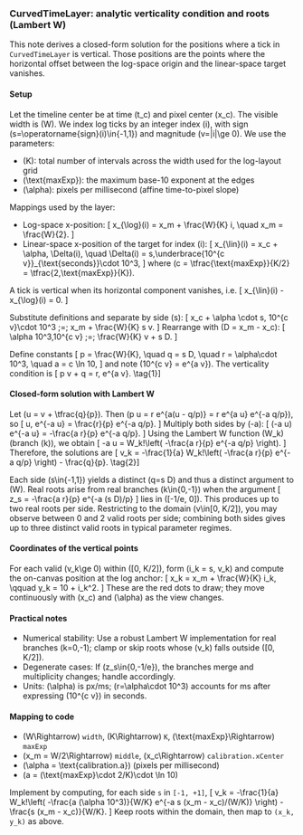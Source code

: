 ### CurvedTimeLayer: analytic verticality condition and roots (Lambert W)

This note derives a closed-form solution for the positions where a tick in `CurvedTimeLayer` is vertical. Those positions are the points where the horizontal offset between the log-space origin and the linear-space target vanishes.

#### Setup

Let the timeline center be at time \(t_c\) and pixel center \(x_c\). The visible width is \(W\). We index log ticks by an integer index \(i\), with sign \(s=\operatorname{sign}(i)\in\{-1,1\}\) and magnitude \(v=|i|\ge 0\). We use the parameters:

- \(K\): total number of intervals across the width used for the log-layout grid
- \(\text{maxExp}\): the maximum base-10 exponent at the edges
- \(\alpha\): pixels per millisecond (affine time-to-pixel slope)

Mappings used by the layer:

- Log-space x-position: \[ x_{\log}(i) = x_m + \frac{W}{K} i, \quad x_m = \frac{W}{2}. \]
- Linear-space x-position of the target for index \(i\): \[ x_{\lin}(i) = x_c + \alpha\, \Delta(i), \quad \Delta(i) = s\,\underbrace{10^{c v}}_{\text{seconds}}\cdot 10^3, \]
  where \(c = \tfrac{\text{maxExp}}{K/2} = \tfrac{2\,\text{maxExp}}{K}\).

A tick is vertical when its horizontal component vanishes, i.e.
\[ x_{\lin}(i) - x_{\log}(i) = 0. \]

Substitute definitions and separate by side \(s\):
\[ x_c + \alpha \cdot s\, 10^{c v}\cdot 10^3 \;=\; x_m + \frac{W}{K} s v. \]
Rearrange with \(D = x_m - x_c\):
\[ \alpha 10^3\,10^{c v} \;=\; \frac{W}{K} v + s D. \]

Define constants
\[ p = \frac{W}{K}, \quad q = s D, \quad r = \alpha\cdot 10^3, \quad a = c \ln 10, \]
and note \(10^{c v} = e^{a v}\). The verticality condition is
\[ p v + q = r\, e^{a v}. \tag{1}\]

#### Closed-form solution with Lambert W

Let \(u = v + \tfrac{q}{p}\). Then \(p u = r e^{a(u - q/p)} = r e^{a u} e^{-a q/p}\), so
\[ u\, e^{-a u} = \frac{r}{p} e^{-a q/p}. \]
Multiply both sides by \(-a\):
\[ (-a u) e^{-a u} = -\frac{a r}{p} e^{-a q/p}. \]
Using the Lambert W function \(W_k\) (branch \(k\)), we obtain
\[ -a u = W_k\!\left( -\frac{a r}{p} e^{-a q/p} \right). \]
Therefore, the solutions are
\[ v_k = -\frac{1}{a} W_k\!\left( -\frac{a r}{p} e^{-a q/p} \right) - \frac{q}{p}. \tag{2}\]

Each side \(s\in\{-1,1\}\) yields a distinct \(q=s D\) and thus a distinct argument to \(W\). Real roots arise from real branches \(k\in\{0,-1\}\) when the argument
\[ z_s = -\frac{a r}{p} e^{-a (s D)/p} \]
lies in \([-1/e, 0]\). This produces up to two real roots per side. Restricting to the domain \(v\in[0, K/2]\), you may observe between 0 and 2 valid roots per side; combining both sides gives up to three distinct valid roots in typical parameter regimes.

#### Coordinates of the vertical points

For each valid \(v_k\ge 0\) within \([0, K/2]\), form \(i_k = s\, v_k\) and compute the on-canvas position at the log anchor:
\[ x_k = x_m + \frac{W}{K} i_k, \qquad y_k = 10 + i_k^2. \]
These are the red dots to draw; they move continuously with \(x_c\) and \(\alpha\) as the view changes.

#### Practical notes

- Numerical stability: Use a robust Lambert W implementation for real branches \(k=0,-1\); clamp or skip roots whose \(v_k\) falls outside \([0, K/2]\).
- Degenerate cases: If \(z_s\in\{0,-1/e\}\), the branches merge and multiplicity changes; handle accordingly.
- Units: \(\alpha\) is px/ms; \(r=\alpha\cdot 10^3\) accounts for ms after expressing \(10^{c v}\) in seconds.

#### Mapping to code

- \(W\Rightarrow\) `width`, \(K\Rightarrow\) `K`, \(\text{maxExp}\Rightarrow\) `maxExp`
- \(x_m = W/2\Rightarrow\) `middle`, \(x_c\Rightarrow\) `calibration.xCenter`
- \(\alpha = \text{calibration.a}\) (pixels per millisecond)
- \(a = (\text{maxExp}\cdot 2/K)\cdot \ln 10\)

Implement by computing, for each side `s` in `[-1, +1]`,
\[ v_k = -\frac{1}{a} W_k\!\left( -\frac{a (\alpha 10^3)}{W/K} e^{-a s (x_m - x_c)/(W/K)} \right) - \frac{s (x_m - x_c)}{W/K}. \]
Keep roots within the domain, then map to `(x_k, y_k)` as above.


